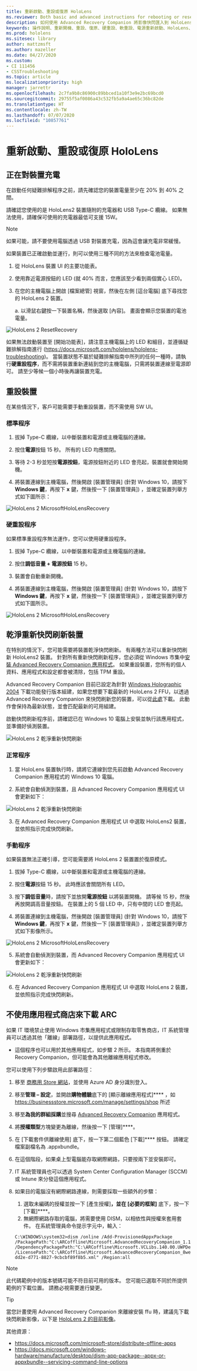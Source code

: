 ```yaml
---
title: 重新啟動、重設或復原 HoloLens
ms.reviewer: Both basic and advanced instructions for rebooting or resetting your HoloLens.
description: 如何使用 Advanced Recovery Companion 將影像快閃匯入到 HoloLens 2。
keywords: 操作說明、重新開機、重設、復原、硬重設、軟重設、電源重新啟動、HoloLens、關機、ARC、advanced recovery companion
ms.prod: hololens
ms.sitesec: library
author: mattzmsft
ms.author: mazeller
ms.date: 04/27/2020
ms.custom:
- CI 111456
- CSSTroubleshooting
ms.topic: article
ms.localizationpriority: high
manager: jarrettr
ms.openlocfilehash: 2c7fa9b8c86900c89bbced1a10f3e9e2bc69bcd0
ms.sourcegitcommit: 29755f5af0086a43c532fb5a9a4ae65c36bc82de
ms.translationtype: HT
ms.contentlocale: zh-TW
ms.lasthandoff: 07/07/2020
ms.locfileid: "10857761"
---
```

# 重新啟動、重設或復原 HoloLens

## 正在對裝置充電

在啟動任何疑難排解程序之前，請先確認您的裝置電量至少在 20% 到 40% 之間。

請確認您使用的是 HoloLens2 裝置隨附的充電器和 USB Type-C 纜線。 如果無法使用，請確保可使用的充電器最低可支援 15W。

> [!NOTE]
> 如果可能，請不要使用電腦透過 USB 對裝置充電，因為這會讓充電非常緩慢。

如果裝置已正確啟動並運行，則可以使用三種不同的方法來檢查電池電量。

1. 從 HoloLens 裝置 UI 的主要功能表。
2. 使用靠近電源按鈕的 LED (就 40% 而言，您應該至少看到兩個實心 LED)。
3. 在您的主機電腦上開啟 [檔案總管] 視窗，然後在左側 [這台電腦] 底下尋找您的 HoloLens 2 裝置。
    
      a. 以滑鼠右鍵按一下裝置名稱，然後選取 [內容]。 畫面會顯示您裝置的電池電量。

![HoloLens 2 ResetRecovery](images/ResetRecovery2.png)

如果無法啟動裝置至 [開始功能表]，請注意主機電腦上的 LED 和細目，並遵循疑難排解指南進行 (https://docs.microsoft.com/hololens/hololens-troubleshooting)。 當裝置狀態不屬於疑難排解指南中所列的任何一種時，請執行**硬重設程序**，而不需將裝置重新連結到您的主機電腦，只需將裝置連線至電源即可。 請至少等候一個小時後再讓裝置充電。

## 重設裝置

在某些情況下，客戶可能需要手動重設裝置，而不需使用 SW UI。 

### 標準程序
1. 拔掉 Type-C 纜線，以中斷裝置和電源或主機電腦的連線。

2. 按住**電源**按鈕 15 秒。 所有的 LED 均應關閉。

3. 等待 2-3 秒並短按**電源按鈕**，電源按鈕附近的 LED 會亮起，裝置就會開始開機。 

4. 將裝置連線到主機電腦，然後開啟 [裝置管理員] (針對 Windows 10，請按下 **Windows 鍵**，再按下 **x** 鍵，然後按一下 [裝置管理員]) ，並確定裝置列舉方式如下圖所示：

![HoloLens 2 MicrosoftHoloLensRecovery](images/MicrosoftHoloLens_DeviceManager.png)

### 硬重設程序

如果標準重設程序無法運作，您可以使用硬重設程序。

1. 拔掉 Type-C 纜線，以中斷裝置和電源或主機電腦的連線。

2. 按住**調低音量 + 電源按鈕** 15 秒。

3. 裝置會自動重新開機。 

4. 將裝置連線到主機電腦，然後開啟 [裝置管理員] (針對 Windows 10，請按下 **Windows 鍵**，再按下 **x** 鍵，然後按一下 [裝置管理員]) ，並確定裝置列舉方式如下圖所示。

![HoloLens 2 MicrosoftHoloLensRecovery](images/MicrosoftHoloLens_DeviceManager.png)

## 乾淨重新快閃刷新裝置

在特別的情況下，您可能需要將裝置乾淨快閃刷新。 有兩種方法可以重新快閃刷新 HoloLens2 裝置。 針對所有重新快閃刷新程序，您必須從 Windows 市集中[安裝 Advanced Recovery Companion 應用程式](https://www.microsoft.com/store/productId/9P74Z35SFRS8)。 如果重設裝置，您所有的個人資料、應用程式和設定都會被清除，包括 TPM 重設。

Advanced Recovery Companion 目前已設定為針對 [Windows Holographic 2004](hololens-release-notes.md#windows-holographic-version-2004) 下載功能發行版本組建，如果您想要下載最新的 HoloLens 2 FFU，以透過 Advanced Recovery Companion 來快閃刷新您的裝置，可以從[此處](https://aka.ms/hololens2download)下載。 此動作會保持為最新狀態，並會匹配最新的可用組建。 

啟動快閃刷新程序前，請確認已在 Windows 10 電腦上安裝並執行該應用程式，並準備好偵測裝置。

![HoloLens 2 乾淨重新快閃刷新](images/ARC1.png)

### 正常程序

1. 當 HoloLens 裝置執行時，請將它連線到您先前啟動 Advanced Recovery Companion 應用程式的 Windows 10 電腦。

2. 系統會自動偵測到裝置，且 Advanced Recovery Companion 應用程式 UI 會更新如下：

![HoloLens 2 乾淨重新快閃刷新](images/ARC2.png)

3. 在 Advanced Recovery Companion 應用程式 UI 中選取 HoloLens2 裝置，並依照指示完成快閃刷新。

### 手動程序

如果裝置無法正確引導，您可能需要將 HoloLens 2 裝置置於復原模式。

1. 拔掉 Type-C 纜線，以中斷裝置和電源或主機電腦的連線。 

2. 按住**電源**按鈕 15 秒。 此時應該會關閉所有 LED。 

3. 按下**調低音量**時，請按下並放開**電源按鈕** 以將裝置開機。 請等候 15 秒，然後再放開調高音量按鈕。 在裝置上的 5 個 LED 中，只有中間的 LED 會亮起。

4. 將裝置連線到主機電腦，然後開啟 [裝置管理員] (針對 Windows 10，請按下 **Windows 鍵**，再按下 **x** 鍵，然後按一下 [裝置管理員]) ，並確定裝置列舉方式如下影像所示。

![HoloLens 2 MicrosoftHoloLensRecovery](images/MicrosoftHoloLensRecovery.png)

5. 系統會自動偵測到裝置，而 Advanced Recovery Companion 應用程式 UI 會更新如下：

![HoloLens 2 乾淨重新快閃刷新](images/ARC2.png)

6. 在 Advanced Recovery Companion 應用程式 UI 中選取 HoloLens 2 裝置，並依照指示完成快閃刷新。

## 不使用應用程式商店來下載 ARC

如果 IT 環境禁止使用 Windows 市集應用程式或限制存取零售商店，IT 系統管理員可以透過其他「離線」部署路徑，以提供此應用程式。 

- 這個程序也可以用於其他應用程式，如步驟 2 所示。 本指南將側重於 Recovery Companion，但可能會為其他離線應用程式修改。  

您可以使用下列步驟啟用此部署路徑：
1.  移至 [商務用 Store 網站](https://businessstore.microsoft.com)，並使用 Azure AD 身分識別登入。
1.  移至**管理 – 設定**，並開啟**購物體驗**底下的 [顯示離線應用程式]**** ，如 https://businessstore.microsoft.com/manage/settings/shop 所述 
1.  移至**為我的群組採購**並搜尋 [Advanced Recovery Companion](https://businessstore.microsoft.com/store/details/advanced-recovery-companion/9P74Z35SFRS8) 應用程式。
1.  將**授權類型**方塊變更為離線，然後按一下 [管理]****。
1.  在 [下載套件供離線使用] 底下，按一下第二個藍色 [下載]**** 按鈕。 請確定檔案副檔名為 .appxbundle。
1.  在這個階段，如果桌上型電腦能存取網際網路，只要按兩下並安裝即可。 
1.  IT 系統管理員也可以透過 System Center Configuration Manager (SCCM) 或 Intune 來分發這個應用程式。
1.  如果目的電腦沒有網際網路連線，則需要採取一些額外的步驟： 
    1.  選取未編碼的授權並按一下 [產生授權]****，並在 [必要的框架]**** 底下，按一下 [下載]****。 
    1.  無網際網路存取的電腦，將需要使用 DISM，以相依性與授權來套用套件。 在系統管理員命令提示字元中，輸入：

      ```console
      C:\WINDOWS\system32>dism /online /Add-ProvisionedAppxPackage /PackagePath:"C:\ARCoffline\Microsoft.AdvancedRecoveryCompanion_1.19050.1301.0_neutral_~_8wekyb3d8bbwe.appxbundle" /DependencyPackagePath:"C:\ARCoffline\Microsoft.VCLibs.140.00.UWPDesktop_14.0.27629.0_x86__8wekyb3d8bbwe.appx" /LicensePath:"C:\ARCoffline\Microsoft.AdvancedRecoveryCompanion_8wekyb3d8bbwe_f72ce112-dd2e-d771-8827-9cbcbf89f8b5.xml" /Region:all
      ```
> [!NOTE]
> 此代碼範例中的版本號碼可能不符目前可用的版本。 您可能已選取不同於所提供範例的下載位置。 請務必視需要進行變更。

> [!TIP]
> 當您計畫使用 Advanced Recovery Companion 來離線安裝 ffu 時，建議先下載快閃刷新影像，以下是 [HoloLens 2 的目前影像](https://aka.ms/hololens2download)。 

其他資源：
- https://docs.microsoft.com/microsoft-store/distribute-offline-apps 
- https://docs.microsoft.com/windows-hardware/manufacture/desktop/dism-app-package--appx-or-appxbundle--servicing-command-line-options


